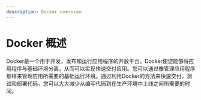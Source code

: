 ```yaml
---
description: Docker overview
---
```


# Docker 概述

Docker是一个用于开发，发布和运行应用程序的开放平台。Docker使您能够将应用程序与基础环境分离，从而可以实现快速交付应用。您可以通过像管理应用程序那样来管理应用所需要的基础运行环境。通过利用Docker的方法来快速交付，测试和部署代码，您可以大大减少从编写代码到在生产环境中上线之间所需要的时间。

